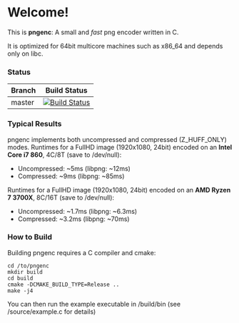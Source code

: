 # Welcome!

This is **pngenc**: A small and *fast* png encoder written in C. 

It is optimized for 64bit multicore machines such as x86_64 and depends only on libc.

### Status

Branch | Build Status
------------ | -------------
master | [![Build Status](https://travis-ci.org/GregorBudweiser/pngenc.svg?branch=master)](https://travis-ci.org/GregorBudweiser/pngenc)

### Typical Results

pngenc implements both uncompressed and compressed (Z_HUFF_ONLY) modes.
Runtimes for a FullHD image (1920x1080, 24bit) encoded on an **Intel Core i7 860**, 4C/8T (save to /dev/null):
* Uncompressed: ~5ms (libpng: ~12ms)
* Compressed: ~9ms (libpng: ~85ms)

Runtimes for a FullHD image (1920x1080, 24bit) encoded on an **AMD Ryzen 7 3700X**, 8C/16T (save to /dev/null):
* Uncompressed: ~1.7ms (libpng: ~6.3ms)
* Compressed: ~3.2ms (libpng: ~70ms)

### How to Build

Building pngenc requires a C compiler and cmake:

```
cd /to/pngenc
mkdir build
cd build
cmake -DCMAKE_BUILD_TYPE=Release ..
make -j4
```

You can then run the example executable in /build/bin (see /source/example.c for details)
